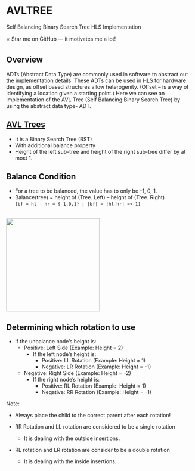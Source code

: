 # AVLTREE
Self Balancing Binary Search Tree HLS Implementation

:star: Star me on GitHub — it motivates me a lot!

## Overview
ADTs (Abstract Data Type) are commonly used in software to abstract out the implementation details. These ADTs can be used in HLS for hardware design, as offset based structures allow heterogenity. (Offset – is a way of identifying a location given a starting point.)
Here we can see an implementation of the AVL Tree (Self Balancing Binary Search Tree) by using the abstract data type- ADT.

## [AVL Trees](https://en.wikipedia.org/wiki/AVL_tree) 
- It is a Binary Search Tree (BST)
- With additional balance property
- Height of the left sub-tree and height of the right sub-tree differ by at most 1.

## Balance Condition
- For a tree to be balanced, the value has to only be -1, 0, 1. <br />
- Balance(tree) = height of (Tree. Left) – height of (Tree. Right) <br />
         `[bf = hl – hr = {-1,0,1} ; |bf| = |hl-hr| =< 1]`

<br>
<img height = "250" src="https://upload.wikimedia.org/wikipedia/commons/a/ad/AVL-tree-wBalance_K.svg" />
<br>

## Determining which rotation to use
- If the unbalance node’s height is:<br />
  - Positive: Left Side (Example: Height = 2)<br />
 	  - If the left node’s height is:<br />
	       - Positive: LL Rotation (Example: Height = 1)<br />
	       - Negative: LR Rotation (Example: Height = -1)<br />
  - Negative: Right Side (Example: Height = -2)<br />
 	  - If the right node’s height is:<br />
	       - Positive: RL Rotation (Example: Height = 1)<br />
	       - Negative: RR Rotation (Example: Height = -1)<br />

Note:
- Always place the child to the correct parent after each rotation!<br />
- RR Rotation and LL rotation are considered to be a single rotation<br />
  - It is dealing with the outside insertions.<br />

- RL rotation and LR rotation are consider to be a double rotation<br />
  - It is dealing with the inside insertions.
